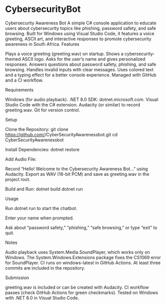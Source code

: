 # CybersecurityBot
Cybersecurity Awareness Bot
A simple C# console application to educate users about cybersecurity topics like phishing, password safety, and safe browsing. Built for Windows using Visual Studio Code, it features a voice greeting, ASCII art, and interactive responses to promote cybersecurity awareness in South Africa.
Features

Plays a voice greeting (greeting.wav) on startup.
Shows a cybersecurity-themed ASCII logo.
Asks for the user’s name and gives personalized responses.
Answers questions about password safety, phishing, and safe browsing.
Handles invalid inputs with clear messages.
Uses colored text and a typing effect for a better console experience.
Managed with GitHub and a CI workflow.

Requirements

Windows (for audio playback).
.NET 8.0 SDK: dotnet.microsoft.com.
Visual Studio Code with the C# extension.
Audacity (or similar) to record greeting.wav.
Git for version control.

Setup

Clone the Repository:
git clone https://github.com/<your-username>/CyberSecurityAwarenessbot.git
cd CyberSecurityAwarenessbot


Install Dependencies:
dotnet restore


Add Audio File:

Record “Hello! Welcome to the Cybersecurity Awareness Bot...” using Audacity.
Export as WAV (16-bit PCM) and save as greeting.wav in the project root.


Build and Run:
dotnet build
dotnet run



Usage

Run dotnet run to start the chatbot.

Enter your name when prompted.

Ask about “password safety,” “phishing,” “safe browsing,” or type “exit” to quit.


Notes

Audio playback uses System.Media.SoundPlayer, which works only on Windows.
The System.Windows.Extensions package fixes the CS1069 error for SoundPlayer.
CI runs on windows-latest in GitHub Actions.
At least three commits are included in the repository.

Submission

greeting.wav is included or can be created with Audacity.
CI workflow passes (check GitHub Actions for green checkmarks).
Tested on Windows with .NET 8.0 in Visual Studio Code.



